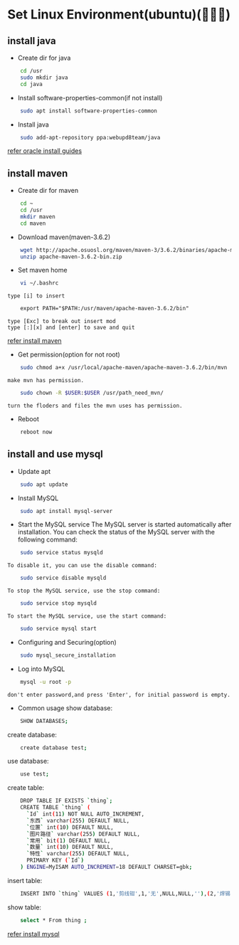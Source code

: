 # Set Linux Environment(ubuntu)(🙈🙉🙊)


## install java
* Create dir for java
```sh
    cd /usr
    sudo mkdir java
    cd java
``` 

* Install software-properties-common(if not install)
```sh
    sudo apt install software-properties-common
``` 

* Install java
```sh
    sudo add-apt-repository ppa:webupd8team/java
``` 
[refer oracle install guides](http://tipsonubuntu.com/2016/07/31/install-oracle-java-8-9-ubuntu-16-04-linux-mint-18/)

## install maven
* Create dir for maven
```sh
    cd ~
    cd /usr
    mkdir maven
    cd maven
``` 

* Download maven(maven-3.6.2)
```sh
    wget http://apache.osuosl.org/maven/maven-3/3.6.2/binaries/apache-maven-3.6.2-bin.zip
    unzip apache-maven-3.6.2-bin.zip
```

* Set maven home
```sh
    vi ~/.bashrc
``` 
    type [i] to insert 
```txt
    export PATH="$PATH:/usr/maven/apache-maven-3.6.2/bin"
``` 
    type [Exc] to break out insert mod
    type [:][x] and [enter] to save and quit
[refer install maven](https://maven.apache.org/install.html)

* Get permission(option for not root)
```sh
    sudo chmod a+x /usr/local/apache-maven/apache-maven-3.6.2/bin/mvn
```
    make mvn has permission.
```sh
    sudo chown -R $USER:$USER /usr/path_need_mvn/
```
    turn the floders and files the mvn uses has permission.

* Reboot
```sh
    reboot now
``` 

## install and use mysql
* Update apt
```sh
    sudo apt update
``` 

* Install MySQL
```sh
    sudo apt install mysql-server
``` 

* Start the MySQL service
    The MySQL server is started automatically after installation. You can check the status of the MySQL server with the following command:
```sh
    sudo service status mysqld
```
    To disable it, you can use the disable command:
```sh
    sudo service disable mysqld
```
    To stop the MySQL service, use the stop command:
```sh
    sudo service stop mysqld
```
    To start the MySQL service, use the start command:
```sh
    sudo service mysql start
```

* Configuring and Securing(option)
```sh
    sudo mysql_secure_installation
``` 

* Log into MySQL
```sh
    mysql -u root -p
``` 
    don't enter password,and press 'Enter', for initial password is empty.

* Common usage
show database:
```sh
    SHOW DATABASES;
``` 
create database:
```sh
    create database test;
``` 
use database:
```sh
    use test;
``` 
create table:
```sh
    DROP TABLE IF EXISTS `thing`;
    CREATE TABLE `thing` (
      `Id` int(11) NOT NULL AUTO_INCREMENT,
      `东西` varchar(255) DEFAULT NULL,
      `位置` int(10) DEFAULT NULL,
      `图片路径` varchar(255) DEFAULT NULL,
      `常用` bit(1) DEFAULT NULL,
      `数量` int(10) DEFAULT NULL,
      `特性` varchar(255) DEFAULT NULL,
      PRIMARY KEY (`Id`)
    ) ENGINE=MyISAM AUTO_INCREMENT=18 DEFAULT CHARSET=gbk;
``` 
insert table:
```sh
    INSERT INTO `thing` VALUES (1,'剪线钳',1,'无',NULL,NULL,''),(2,'焊锡',2,'无',NULL,NULL,''),(3,'摄像头',3,NULL,NULL,NULL,''),(7,' 十通电磁阀',1,'',b'0',13,NULL),(8,'十毫升双孔注射泵',1,'',b'0',3,NULL),(9,'消解池黑壳',1,'',b'0',7,NULL),(10,'消解管',1,'',b'0',50,NULL),(11,'大电风扇',1,'',b'0',20,NULL),(12,'小风扇',1,'',b'0',27,NULL),(13,'黄铜两接口',1,'',b'0',100,NULL),(14,'中型风扇',1,'',b'0',21,NULL),(15,'方形电机板',2,'',b'1',2,NULL),(16,'圆形环阀板',2,'',b'1',6,NULL),(17,'电机滴定导线',2,'',b'0',1,NULL);
``` 
show table:
```sh
    select * From thing ;
``` 

[refer install mysql](https://phoenixnap.com/kb/how-to-install-mysql-on-centos-7)
